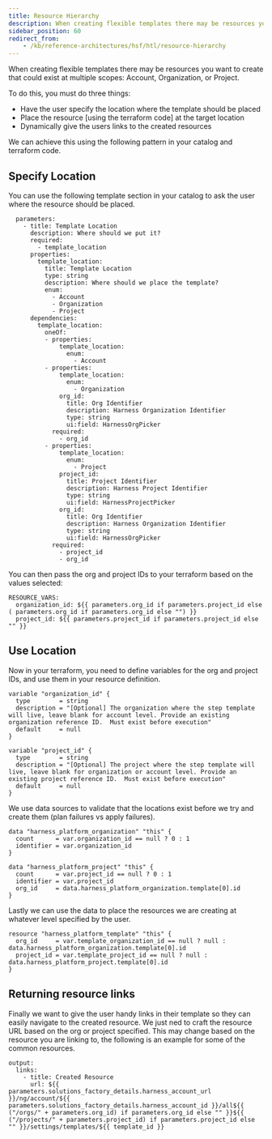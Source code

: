 ```yaml
---
title: Resource Hierarchy
description: When creating flexible templates there may be resources you want to create that could exist at multiple scopes - Account, Organization, or Project. 
sidebar_position: 60
redirect_from: 
    - /kb/reference-architectures/hsf/htl/resource-hierarchy
---
```


When creating flexible templates there may be resources you want to create that could exist at multiple scopes: Account, Organization, or Project. 

To do this, you must do three things:
* Have the user specify the location where the template should be placed
* Place the resource [using the terraform code] at the target location
* Dynamically give the users links to the created resources

We can achieve this using the following pattern in your catalog and terraform code.

## Specify Location 
You can use the following template section in your catalog to ask the user where the resource should be placed.
```
  parameters:
    - title: Template Location
      description: Where should we put it?
      required:
        - template_location
      properties:
        template_location:
          title: Template Location
          type: string
          description: Where should we place the template?
          enum:
            - Account
            - Organization
            - Project
      dependencies:
        template_location:           
          oneOf:
          - properties:
              template_location:
                enum:
                  - Account
          - properties:
              template_location:
                enum:
                  - Organization
              org_id:
                title: Org Identifier
                description: Harness Organization Identifier
                type: string
                ui:field: HarnessOrgPicker
            required:
              - org_id
          - properties:
              template_location:
                enum:
                  - Project
              project_id:
                title: Project Identifier
                description: Harness Project Identifier
                type: string
                ui:field: HarnessProjectPicker
              org_id:
                title: Org Identifier
                description: Harness Organization Identifier
                type: string
                ui:field: HarnessOrgPicker
            required:
              - project_id
              - org_id
```

You can then pass the org and project IDs to your terraform based on the values selected:

```
RESOURCE_VARS:  
  organization_id: ${{ parameters.org_id if parameters.project_id else ( parameters.org_id if parameters.org_id else "") }}
  project_id: ${{ parameters.project_id if parameters.project_id else "" }}
```

## Use Location
Now in your terraform, you need to define variables for the org and project IDs, and use them in your resource definition.
```
variable "organization_id" {
  type        = string
  description = "[Optional] The organization where the step template will live, leave blank for account level. Provide an existing organization reference ID.  Must exist before execution"
  default     = null
}

variable "project_id" {
  type        = string
  description = "[Optional] The project where the step template will live, leave blank for organization or account level. Provide an existing project reference ID.  Must exist before execution"
  default     = null
}
```
We use data sources to validate that the locations exist before we try and create them (plan failures vs apply failures).

```
data "harness_platform_organization" "this" {
  count      = var.organization_id == null ? 0 : 1
  identifier = var.organization_id
}

data "harness_platform_project" "this" {
  count      = var.project_id == null ? 0 : 1
  identifier = var.project_id
  org_id     = data.harness_platform_organization.template[0].id
}
```
Lastly we can use the data to place the resources we are creating at whatever level specified by the user.

```
resource "harness_platform_template" "this" {
  org_id     = var.template_organization_id == null ? null : data.harness_platform_organization.template[0].id
  project_id = var.template_project_id == null ? null : data.harness_platform_project.template[0].id
}
```

## Returning resource links
Finally we want to give the user handy links in their template so they can easily navigate to the created resource. We just ned to craft the resource URL based on the org or project specified. This may change based on the resource you are linking to, the following is an example for some of the common resources.

```
output:
  links:
    - title: Created Resource
      url: ${{ parameters.solutions_factory_details.harness_account_url }}/ng/account/${{ parameters.solutions_factory_details.harness_account_id }}/all${{ ("/orgs/" + parameters.org_id) if parameters.org_id else "" }}${{ ("/projects/" + parameters.project_id) if parameters.project_id else "" }}/settings/templates/${{ template_id }}
```